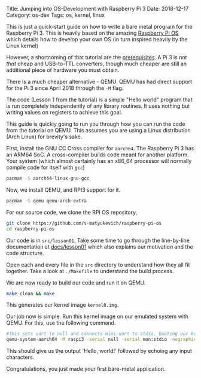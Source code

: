 Title: Jumping into OS-Development with Raspberry Pi 3
Date: 2018-12-17
Category: os-dev
Tags: os, kernel, linux

This is just a quick-start guide on how to write a bare metal program for the Raspberry Pi 3. This is heavily based on the amazing [Raspberry Pi OS](https://github.com/s-matyukevich/raspberry-pi-os) which details how to develop your own OS (in turn inspired heavily by the Linux kernel)

However, a shortcoming of that tutorial are the [prerequisites](https://github.com/s-matyukevich/raspberry-pi-os/blob/master/docs/Prerequisites.md). A Pi 3 is not _that_ cheap and USB-to-TTL converters, though much cheaper are still an additional piece of hardware you must obtain.

There is a much cheaper alternative - QEMU. QEMU has had direct support for the Pi 3 since April 2018 through the `-M` flag.

The code (Lesson 1 from the tutorial) is a simple "Hello world" program that is run completely independently of any library routines. It uses nothing but writing values on registers to achieve this goal.

This guide is quickly going to run you through how you can run the code from the tutorial on QEMU. This assumes you are using a Linux distribution (Arch Linux) for brevity's sake.

First, install the GNU CC Cross compiler for `aarch64`. The Raspberry Pi 3 has an ARM64 SoC. A cross-compiler builds code meant for another platform. Your system (which almost certainly has an x86_64 processor will normally compile code for itself with `gcc`)

```bash
pacman -S aarch64-linux-gnu-gcc
```

Now, we install QEMU, and RPI3 support for it.

```bash
pacman -S qemu qemu-arch-extra
```

For our source code, we clone the RPI OS repository,

```bash
git clone https://github.com/s-matyukevich/raspberry-pi-os
cd raspberry-pi-os
```

Our code is in `src/lesson01`. Take some time to go through the line-by-line documentation at [docs/lesson01](https://github.com/s-matyukevich/raspberry-pi-os/blob/master/docs/lesson01/rpi-os.md) which also explains our motivation and the code structure.

Open each and every file in the `src` directory to understand how they all fit together. Take a look at `./Makefile` to understand the build process.

We are now ready to build our code and run it on QEMU.

```bash
make clean && make
```

This generates our kernel image `kernel8.img`.

Our job now is simple. Run this kernel image on our emulated system with QEMU. For this, use the following command.

```bash
#This sets uart to null and connects mini-uart to stdio, booting our kernel image
qemu-system-aarch64 -M raspi3 -serial null -serial mon:stdio -nographic -kernel kernel8.img
```

This should give us the output `Hello, world!' followed by echoing any input characters.

Congratulations, you just made your first bare-metal application.
